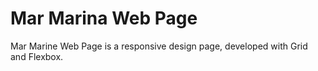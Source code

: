 # Mar Marina Web Page
Mar Marine Web Page is a responsive design page, developed with Grid and Flexbox.
